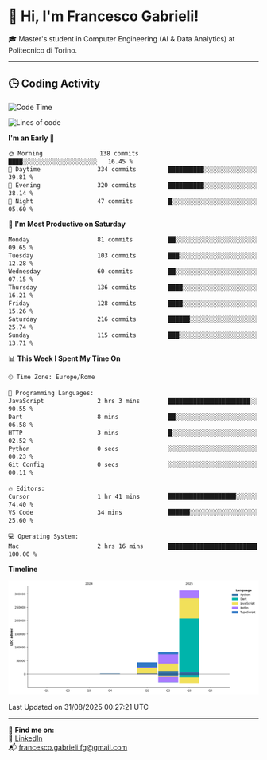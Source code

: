# 👋 Hi, I'm Francesco Gabrieli!

🎓 Master's student in Computer Engineering (AI & Data Analytics) at Politecnico di Torino.  

---

## 🕒 Coding Activity

<!--START_SECTION:waka-->
![Code Time](http://img.shields.io/badge/Code%20Time-127%20hrs%2033%20mins-blue)

![Lines of code](https://img.shields.io/badge/From%20Hello%20World%20I%27ve%20Written-438.0%20thousand%20lines%20of%20code-blue)

**I'm an Early 🐤** 

```text
🌞 Morning                138 commits         ████░░░░░░░░░░░░░░░░░░░░░   16.45 % 
🌆 Daytime                334 commits         ██████████░░░░░░░░░░░░░░░   39.81 % 
🌃 Evening                320 commits         ██████████░░░░░░░░░░░░░░░   38.14 % 
🌙 Night                  47 commits          █░░░░░░░░░░░░░░░░░░░░░░░░   05.60 % 
```
📅 **I'm Most Productive on Saturday** 

```text
Monday                   81 commits          ██░░░░░░░░░░░░░░░░░░░░░░░   09.65 % 
Tuesday                  103 commits         ███░░░░░░░░░░░░░░░░░░░░░░   12.28 % 
Wednesday                60 commits          ██░░░░░░░░░░░░░░░░░░░░░░░   07.15 % 
Thursday                 136 commits         ████░░░░░░░░░░░░░░░░░░░░░   16.21 % 
Friday                   128 commits         ████░░░░░░░░░░░░░░░░░░░░░   15.26 % 
Saturday                 216 commits         ██████░░░░░░░░░░░░░░░░░░░   25.74 % 
Sunday                   115 commits         ███░░░░░░░░░░░░░░░░░░░░░░   13.71 % 
```


📊 **This Week I Spent My Time On** 

```text
🕑︎ Time Zone: Europe/Rome

💬 Programming Languages: 
JavaScript               2 hrs 3 mins        ███████████████████████░░   90.55 % 
Dart                     8 mins              ██░░░░░░░░░░░░░░░░░░░░░░░   06.58 % 
HTTP                     3 mins              █░░░░░░░░░░░░░░░░░░░░░░░░   02.52 % 
Python                   0 secs              ░░░░░░░░░░░░░░░░░░░░░░░░░   00.23 % 
Git Config               0 secs              ░░░░░░░░░░░░░░░░░░░░░░░░░   00.11 % 

🔥 Editors: 
Cursor                   1 hr 41 mins        ███████████████████░░░░░░   74.40 % 
VS Code                  34 mins             ██████░░░░░░░░░░░░░░░░░░░   25.60 % 

💻 Operating System: 
Mac                      2 hrs 16 mins       █████████████████████████   100.00 % 
```

**Timeline**

![Lines of Code chart](https://raw.githubusercontent.com/francescogabrieli/francescogabrieli/main/assets/bar_graph.png)


 Last Updated on 31/08/2025 00:27:21 UTC
<!--END_SECTION:waka-->


---



🔗 **Find me on:**  
💼 [LinkedIn](https://www.linkedin.com/in/francesco-gabrieli)  
📬 francesco.gabrieli.fg@gmail.com  



